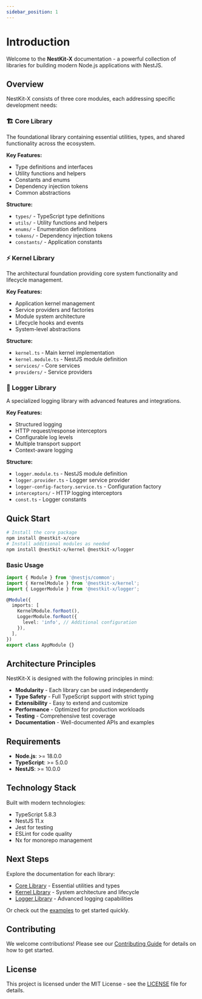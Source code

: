 ```yaml
---
sidebar_position: 1
---
```


# Introduction

Welcome to the **NestKit-X** documentation - a powerful collection of libraries for building modern Node.js applications with NestJS.

## Overview

NestKit-X consists of three core modules, each addressing specific development needs:

### 🏗️ Core Library

The foundational library containing essential utilities, types, and shared functionality across the ecosystem.

**Key Features:**

- Type definitions and interfaces
- Utility functions and helpers
- Constants and enums
- Dependency injection tokens
- Common abstractions

**Structure:**

- `types/` - TypeScript type definitions
- `utils/` - Utility functions and helpers
- `enums/` - Enumeration definitions
- `tokens/` - Dependency injection tokens
- `constants/` - Application constants

### ⚡ Kernel Library

The architectural foundation providing core system functionality and lifecycle management.

**Key Features:**

- Application kernel management
- Service providers and factories
- Module system architecture
- Lifecycle hooks and events
- System-level abstractions

**Structure:**

- `kernel.ts` - Main kernel implementation
- `kernel.module.ts` - NestJS module definition
- `services/` - Core services
- `providers/` - Service providers

### 📝 Logger Library

A specialized logging library with advanced features and integrations.

**Key Features:**

- Structured logging
- HTTP request/response interceptors
- Configurable log levels
- Multiple transport support
- Context-aware logging

**Structure:**

- `logger.module.ts` - NestJS module definition
- `logger.provider.ts` - Logger service provider
- `logger-config-factory.service.ts` - Configuration factory
- `interceptors/` - HTTP logging interceptors
- `const.ts` - Logger constants

## Quick Start

```bash
# Install the core package
npm install @nestkit-x/core
# Install additional modules as needed
npm install @nestkit-x/kernel @nestkit-x/logger
```

### Basic Usage

```typescript
import { Module } from '@nestjs/common';
import { KernelModule } from '@nestkit-x/kernel';
import { LoggerModule } from '@nestkit-x/logger';

@Module({
  imports: [
    KernelModule.forRoot(),
    LoggerModule.forRoot({
      level: 'info', // Additional configuration
    }),
  ],
})
export class AppModule {}
```


## Architecture Principles

NestKit-X is designed with the following principles in mind:

- **Modularity** - Each library can be used independently
- **Type Safety** - Full TypeScript support with strict typing
- **Extensibility** - Easy to extend and customize
- **Performance** - Optimized for production workloads
- **Testing** - Comprehensive test coverage
- **Documentation** - Well-documented APIs and examples

## Requirements

- **Node.js**: >= 18.0.0
- **TypeScript**: >= 5.0.0
- **NestJS**: >= 10.0.0

## Technology Stack

Built with modern technologies:
- TypeScript 5.8.3
- NestJS 11.x
- Jest for testing
- ESLint for code quality
- Nx for monorepo management

## Next Steps

Explore the documentation for each library:

- [Core Library](./core/overview.md) - Essential utilities and types
- [Kernel Library](./kernel/overview.md) - System architecture and lifecycle
- [Logger Library](./logger/overview.md) - Advanced logging capabilities

Or check out the [examples](./examples/index.md) to get started quickly.

## Contributing

We welcome contributions! Please see our [Contributing Guide](./contributing.md) for details on how to get started.

## License

This project is licensed under the MIT License - see the [LICENSE](./license.md) file for details.
